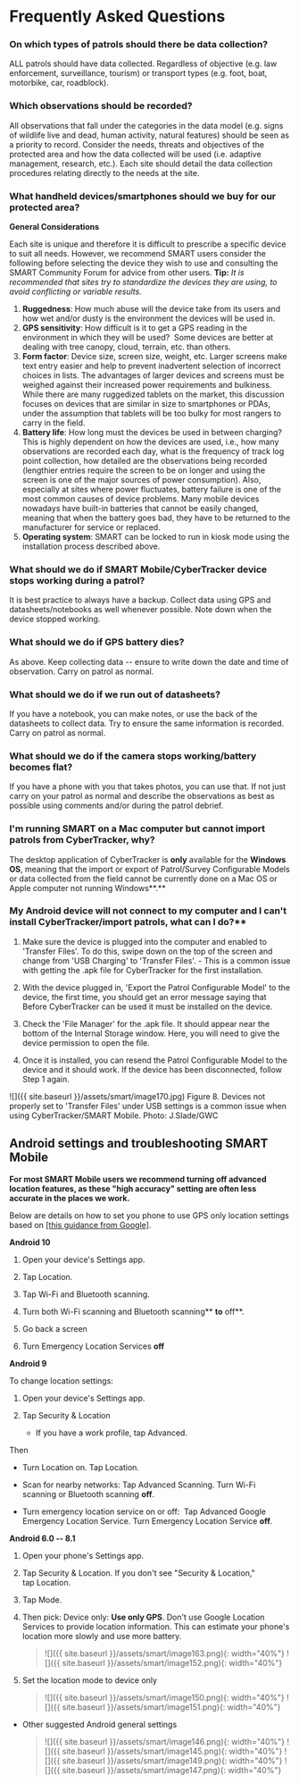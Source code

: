 # Frequently Asked Questions

### On which types of patrols should there be data collection?
ALL patrols should have data collected. Regardless of objective (e.g. law enforcement, surveillance, tourism) or transport types (e.g. foot, boat, motorbike, car, roadblock). 

### Which observations should be recorded?
All observations that fall under the categories in the data model (e.g. signs of wildlife live and dead, human activity, natural features) should be seen as a priority to record. Consider the needs, threats and objectives of the protected area and how the data collected will be used (i.e. adaptive management, research, etc.). Each site should detail the
data collection procedures relating directly to the needs at the site. 

### What handheld devices/smartphones should we buy for our protected area?

**General Considerations**

Each site is unique and therefore it is difficult to prescribe a specific device to suit all needs. However, we recommend SMART users consider the following before selecting the device they wish to use and consulting the SMART Community Forum for advice from other users.
**Tip:** *It is recommended that sites try to standardize the devices they are using, to avoid conflicting or variable results.*

1. **Ruggedness**: How much abuse will the device take from its users and how wet and/or dusty is the environment the devices will be used in.
2. **GPS sensitivity**: How difficult is it to get a GPS reading in the environment in which they will be used?  Some devices are better at dealing with tree canopy, cloud, terrain, etc. than others.
3. **Form factor**: Device size, screen size, weight, etc. Larger screens make text entry easier and help to prevent inadvertent selection of incorrect choices in lists. The advantages of larger devices and screens must be weighed against their increased power requirements and bulkiness. While there are many ruggedized tablets on the market, this
discussion focuses on devices that are similar in size to smartphones or PDAs, under the assumption that tablets will be too bulky for most rangers to carry in the field.
4. **Battery life**: How long must the devices be used in between charging? This is highly dependent on how the devices are used, i.e., how many observations are recorded each day, what is the frequency of track log point collection, how detailed are the observations being recorded (lengthier entries require the screen to be on longer and using the screen is one of the major sources of power consumption). Also, especially at sites where power fluctuates, battery failure is one of
the most common causes of device problems. Many mobile devices nowadays have built-in batteries that cannot be easily changed, meaning that when the battery goes bad, they have to be returned to the manufacturer for
service or replaced.
5. **Operating system**: SMART can be locked to run in kiosk mode using the installation process described above.

### What should we do if SMART Mobile/CyberTracker device stops working during a patrol?
It is best practice to always have a backup. Collect data using GPS and datasheets/notebooks as well whenever possible. Note down when the device stopped working. 

### What should we do if GPS battery dies?
As above. Keep collecting data -- ensure to write down the date and time of observation. Carry on patrol as normal. 

### What should we do if we run out of datasheets?
If you have a notebook, you can make notes, or use the back of the datasheets to collect data. Try to ensure the same information is recorded. Carry on patrol as normal. 

### What should we do if the camera stops working/battery becomes flat?
If you have a phone with you that takes photos, you can use that. If not just carry on your patrol as normal and describe the observations as best as possible using comments and/or during the patrol debrief.

### I'm running SMART on a Mac computer but cannot import patrols from CyberTracker, why?
The desktop application of CyberTracker is **only** available for the **Windows** **OS**, meaning that the import or export of Patrol/Survey Configurable Models or data collected from the field cannot be currently done on a Mac OS or Apple computer not running Windows**.**

### My Android device will not connect to my computer and I can't install CyberTracker/import patrols, what can I do?**
1. Make sure the device is plugged into the computer and enabled to 'Transfer Files'. To do this, swipe down on the top of the screen and change from 'USB Charging' to 'Transfer Files'. - This is a common issue with getting the .apk file for CyberTracker for the first installation.

2. With the device plugged in, 'Export the Patrol Configurable Model' to the device, the first time, you should get an error message saying that Before CyberTracker can be used it must be installed on the device.

3. Check the 'File Manager' for the .apk file. It should appear near the bottom of the Internal Storage window. Here, you will need to give the device permission to open the file.

4. Once it is installed, you can resend the Patrol Configurable Model to the device and it should work. If the device has been disconnected, follow Step 1 again.

![]({{ site.baseurl }}/assets/smart/image170.jpg)
Figure 8. Devices not properly set to 'Transfer Files' under USB settings is a common issue when using CyberTracker/SMART Mobile. Photo: J.Slade/GWC

## Android settings and troubleshooting SMART Mobile

**For most SMART Mobile users we recommend turning off advanced location
features, as these "high accuracy" setting are often less accurate in
the places we work.**

Below are details on how to set you phone to use GPS only location
settings based on [[this guidance from
Google]](https://protect-us.mimecast.com/s/zIrwCzp5MjSGn5xDH4x7x2).

**Android 10**

1.  Open your device's Settings app.

2.  Tap Location.

3.  Tap Wi-Fi and Bluetooth scanning.

4.  Turn both Wi-Fi scanning and Bluetooth scanning** **to** off**.

5.  Go back a screen

6.  Turn Emergency Location Services **off**

**Android 9**

To change location settings: 

1.  Open your device\'s Settings app.

2.  Tap Security & Location 

    -   If you have a work profile, tap Advanced.

Then

-   Turn Location on. Tap Location.

-   Scan for nearby networks: Tap Advanced Scanning. Turn Wi-Fi scanning or Bluetooth scanning **off**.

-   Turn emergency location service on or off:  Tap Advanced Google Emergency Location Service. Turn Emergency Location Service **off**. 

**Android 6.0 -- 8.1**

1. Open your phone\'s Settings app.

2. Tap Security & Location. If you don\'t see \"Security & Location,\" tap Location.

3. Tap Mode.

4. Then pick: Device only: **Use only GPS**. Don't use Google Location Services to provide location information. This can estimate your phone\'s location more slowly and use more battery.

    > ![]({{ site.baseurl }}/assets/smart/image163.png){: width="40%"} ![]({{ site.baseurl }}/assets/smart/image152.png){: width="40%"}

5. Set the location mode to device only

    > ![]({{ site.baseurl }}/assets/smart/image150.png){: width="40%"} ![]({{ site.baseurl }}/assets/smart/image151.png){: width="40%"}

-   Other suggested Android general settings

    > ![]({{ site.baseurl }}/assets/smart/image146.png){: width="40%"} ![]({{ site.baseurl }}/assets/smart/image145.png){: width="40%"} ![]({{ site.baseurl }}/assets/smart/image149.png){: width="40%"} ![]({{ site.baseurl }}/assets/smart/image147.png){: width="40%"}
